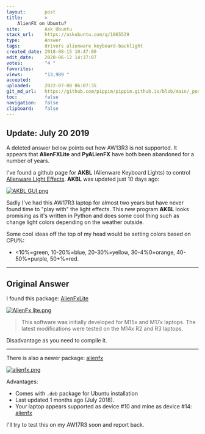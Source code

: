 ```yaml
---
layout:       post
title:        >
    AlienFX on Ubuntu?
site:         Ask Ubuntu
stack_url:    https://askubuntu.com/q/1065539
type:         Answer
tags:         drivers alienware keyboard-backlight
created_date: 2018-08-15 10:47:00
edit_date:    2020-06-12 14:37:07
votes:        "4 "
favorites:    
views:        "13,989 "
accepted:     
uploaded:     2022-07-08 06:07:35
git_md_url:   https://github.com/pippim/pippim.github.io/blob/main/_posts/2018/2018-08-15-AlienFX-on-Ubuntu_.md
toc:          false
navigation:   false
clipboard:    false
---
```


## Update: July 20 2019

A deleted answer below points out how AW13R3 is not supported. It appears that **AlienFXLite** and **PyALienFX** have both been abandoned for a number of years.

I've found a github page for **AKBL** (Alienware Keyboard Lights) to control [Alienware Light Effects][1]. **AKBL** was updated just 10 days ago:

[![AKBL GUI.png][2]][2]

Sadly I've had this AW17R3 laptop for almost two years but have never found time to "play with" the light effects. This new program **AKBL** looks promising as it's written in Python and does some cool thing such as change light colors depending on the weather outside.

Some cool ideas off the top of my head would be setting colors based on CPU%:

- <10%=green, 10-20%=blue, 20-30%=yellow, 30-4%0=orange, 40-50%=purple, 50+%=red.

----------

## Original Answer

I found this package: [AlienFxLite][3]

[![AlienFx lite.png][4]][4]

> This software was initially developed for M15x and M17x laptops. The  
> latest modifications were tested on the M14x R2 and R3 laptops.  

Disadvantage as you need to compile it.

----------

There is also a newer package: [alienfx][5]

[![alienfx.png][6]][6]

Advantages:

- Comes with `.deb` package for Ubuntu installation
- Last updated 1 months ago (July 2018).
- Your laptop appears supported  as device #10 and mine as device #14: [alienfx](alienfx)

I'll try to test this on my AW17R3 soon and report back.


  [1]: https://github.com/rsm-gh/akbl
  [2]: https://i.stack.imgur.com/x8HRc.png
  [3]: https://github.com/bchretien/AlienFxLite
  [4]: https://i.stack.imgur.com/YzA20.png
  [5]: https://github.com/trackmastersteve/alienfx
  [6]: https://i.stack.imgur.com/Ic6f4.png
